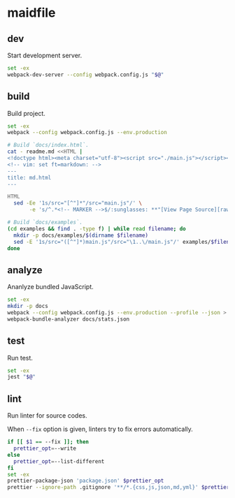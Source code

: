 # maidfile

## dev

Start development server.

```bash
set -ex
webpack-dev-server --config webpack.config.js "$@"
```

## build

Build project.

```bash
set -ex
webpack --config webpack.config.js --env.production

# Build `docs/index.html`.
cat - readme.md <<HTML |
<!doctype html><meta charset="utf-8"><script src="./main.js"></script><noscript>
<!-- vim: set ft=markdown: -->
---
title: md.html
---

HTML
  sed -Ee '1s/src="[^"]*"/src="main.js"/' \
       -e 's/^.*<!-- MARKER -->$/:sunglasses: **"[View Page Source][raw]" please!! You will see suprising result.**/' > docs/index.html

# Build `docs/examples`.
(cd examples && find . -type f) | while read filename; do
  mkdir -p docs/examples/$(dirname $filename)
  sed -E '1s/src="([^"]*)main.js"/src="\1..\/main.js"/' examples/$filename > docs/examples/$filename
done
```

## analyze

Ananlyze bundled JavaScript.

```bash
set -ex
mkdir -p docs
webpack --config webpack.config.js --env.production --profile --json > docs/stats.json
webpack-bundle-analyzer docs/stats.json
```

## test

Run test.

```bash
set -ex
jest "$@"
```

## lint

Run linter for source codes.

When `--fix` option is given, linters try to fix errors automatically.

```bash
if [[ $1 == --fix ]]; then
  prettier_opt=--write
else
  prettier_opt=--list-different
fi
set -ex
prettier-package-json 'package.json' $prettier_opt
prettier --ignore-path .gitignore '**/*.{css,js,json,md,yml}' $prettier_opt
```
